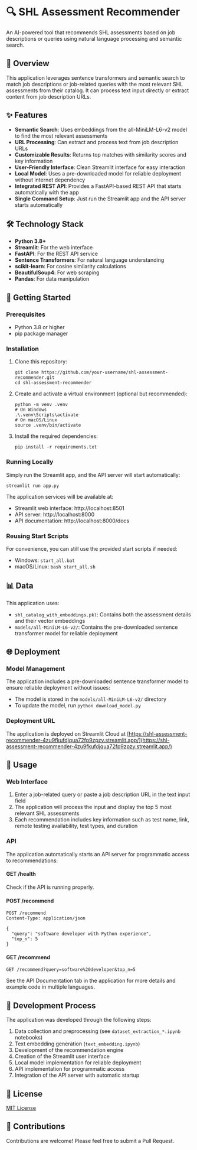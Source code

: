 # 🔍 SHL Assessment Recommender

An AI-powered tool that recommends SHL assessments based on job descriptions or queries using natural language processing and semantic search.

## 📌 Overview

This application leverages sentence transformers and semantic search to match job descriptions or job-related queries with the most relevant SHL assessments from their catalog. It can process text input directly or extract content from job description URLs.

## ✨ Features

- **Semantic Search**: Uses embeddings from the all-MiniLM-L6-v2 model to find the most relevant assessments
- **URL Processing**: Can extract and process text from job description URLs
- **Customizable Results**: Returns top matches with similarity scores and key information
- **User-Friendly Interface**: Clean Streamlit interface for easy interaction
- **Local Model**: Uses a pre-downloaded model for reliable deployment without internet dependency
- **Integrated REST API**: Provides a FastAPI-based REST API that starts automatically with the app
- **Single Command Setup**: Just run the Streamlit app and the API server starts automatically

## 🛠️ Technology Stack

- **Python 3.8+**
- **Streamlit**: For the web interface
- **FastAPI**: For the REST API service
- **Sentence Transformers**: For natural language understanding
- **scikit-learn**: For cosine similarity calculations
- **BeautifulSoup4**: For web scraping
- **Pandas**: For data manipulation

## 🚀 Getting Started

### Prerequisites

- Python 3.8 or higher
- pip package manager

### Installation

1. Clone this repository:
   ```
   git clone https://github.com/your-username/shl-assessment-recommender.git
   cd shl-assessment-recommender
   ```

2. Create and activate a virtual environment (optional but recommended):
   ```
   python -m venv .venv
   # On Windows
   .\.venv\Scripts\activate
   # On macOS/Linux
   source .venv/bin/activate
   ```

3. Install the required dependencies:
   ```
   pip install -r requirements.txt
   ```

### Running Locally

Simply run the Streamlit app, and the API server will start automatically:
```
streamlit run app.py
```

The application services will be available at:
- Streamlit web interface: http://localhost:8501
- API server: http://localhost:8000
- API documentation: http://localhost:8000/docs

### Reusing Start Scripts

For convenience, you can still use the provided start scripts if needed:
- Windows: `start_all.bat`
- macOS/Linux: `bash start_all.sh`

## 📊 Data

This application uses:
- `shl_catalog_with_embeddings.pkl`: Contains both the assessment details and their vector embeddings
- `models/all-MiniLM-L6-v2/`: Contains the pre-downloaded sentence transformer model for reliable deployment

## 🌐 Deployment

### Model Management

The application includes a pre-downloaded sentence transformer model to ensure reliable deployment without issues:
- The model is stored in the `models/all-MiniLM-L6-v2/` directory
- To update the model, run `python download_model.py`

### Deployment URL

The application is deployed on Streamlit Cloud at [https://shl-assessment-recommender-4zu9fkufdjqua72fp9zpzy.streamlit.app/](https://shl-assessment-recommender-4zu9fkufdjqua72fp9zpzy.streamlit.app/)

## 📝 Usage

### Web Interface

1. Enter a job-related query or paste a job description URL in the text input field
2. The application will process the input and display the top 5 most relevant SHL assessments
3. Each recommendation includes key information such as test name, link, remote testing availability, test types, and duration

### API

The application automatically starts an API server for programmatic access to recommendations:

#### GET /health
Check if the API is running properly.

#### POST /recommend
```
POST /recommend
Content-Type: application/json

{
  "query": "software developer with Python experience",
  "top_n": 5
}
```

#### GET /recommend
```
GET /recommend?query=software%20developer&top_n=5
```

See the API Documentation tab in the application for more details and example code in multiple languages.

## 🧪 Development Process

The application was developed through the following steps:
1. Data collection and preprocessing (see `dataset_extraction_*.ipynb` notebooks)
2. Text embedding generation (`text_embedding.ipynb`)
3. Development of the recommendation engine
4. Creation of the Streamlit user interface
5. Local model implementation for reliable deployment
6. API implementation for programmatic access
7. Integration of the API server with automatic startup

## 📄 License

[MIT License](LICENSE)

## 👥 Contributions

Contributions are welcome! Please feel free to submit a Pull Request.
